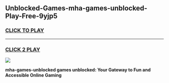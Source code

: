 
## Unblocked-Games-mha-games-unblocked-Play-Free-9yjp5
<h3>
<a href="https://premium76.site?title=mha-games-unblocked&ref=18A1">CLICK TO PLAY</a></h3>
<hr>

<h3>
<a href="https://premium76.site?title=mha-games-unblocked&ref=18A1">CLICK 2 PLAY</a>
  
</h3>

<a href="https://premium76.site?title=mha-games-unblocked&ref=18A1"><img src="https://clearcache.store/games.png"></a>


**mha-games-unblocked games unblocked: Your Gateway to Fun and Accessible Online Gaming**
